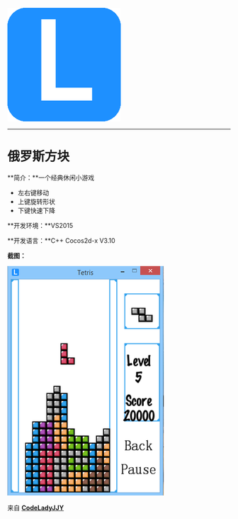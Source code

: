 [![logo](/logo.png)](http://www.codelady.space)

----------

# 俄罗斯方块

**简介：**一个经典休闲小游戏

* 左右键移动
* 上键旋转形状
* 下键快速下降

**开发环境：**VS2015

**开发语言：**C++ Cocos2d-x V3.10

**截图：**

![俄罗斯方块](/Tetris.PNG)

来自 **[CodeLadyJJY](http://www.codelady.space)**

